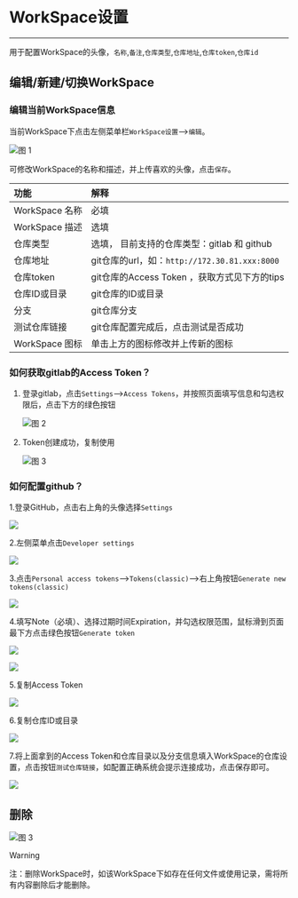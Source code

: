 # WorkSpace设置
---
用于配置WorkSpace的头像，`名称`,`备注`,`仓库类型`,`仓库地址`,`仓库token`,`仓库id`

## 编辑/新建/切换WorkSpace

###  编辑当前WorkSpace信息

当前WorkSpace下点击左侧菜单栏`WorkSpace设置`-->`编辑`。

![图 1](../images/edit_workspce.png)  

可修改WorkSpace的名称和描述，并上传喜欢的头像，点击`保存`。

| 功能 | 解释 | 
| :-----| :---- | 
| WorkSpace 名称 | 必填 | 
| WorkSpace 描述 | 选填 | 
| 仓库类型 | 选填， 目前支持的仓库类型：gitlab 和 github| 
| 仓库地址 | git仓库的url，如：`http://172.30.81.xxx:8000`| 
| 仓库token | git仓库的Access Token ，获取方式见下方的tips| 
| 仓库ID或目录 | git仓库的ID或目录 | 
| 分支 | git仓库分支 | 
| 测试仓库链接 | git仓库配置完成后，点击测试是否成功 |
| WorkSpace 图标 | 单击上方的图标修改并上传新的图标 | 

<span id="git"></span>

### 如何获取gitlab的Access Token？

1. 登录gitlab，点击`Settings`-->`Access Tokens`，并按照页面填写信息和勾选权限后，点击下方的绿色按钮

    ![图 2](../images/ack_tk.png)  

2. Token创建成功，复制使用

    ![图 3](../images/ack_token_gen.png)  

### 如何配置github？

1.登录GitHub，点击右上角的头像选择`Settings`

![](./../images/1679304801747.png)

2.左侧菜单点击`Developer settings`

![](./../images/1679304287856.png)

3.点击`Personal access tokens`-->`Tokens(classic)`-->右上角按钮`Generate new tokens(classic)`

![](./../images/1679304460665.png)

4.填写Note（必填）、选择过期时间Expiration，并勾选权限范围，鼠标滑到页面最下方点击绿色按钮`Generate token`

![](./../images/1679304643450.png)

![](./../images/1679304688101.png)

5.复制Access Token

![](./../images/1679304738391.png)

6.复制仓库ID或目录

![](./../images/1679306218178.png)

7.将上面拿到的Access Token和仓库目录以及分支信息填入WorkSpace的仓库设置，点击按钮`测试仓库链接`，如配置正确系统会提示连接成功，点击保存即可。

![](./../images/1679305311829.png)


## 删除

![图 3](../images/delwork.png)  

> [!Warning]
> 注：删除WorkSpace时，如该WorkSpace下如存在任何文件或使用记录，需将所有内容删除后才能删除。















